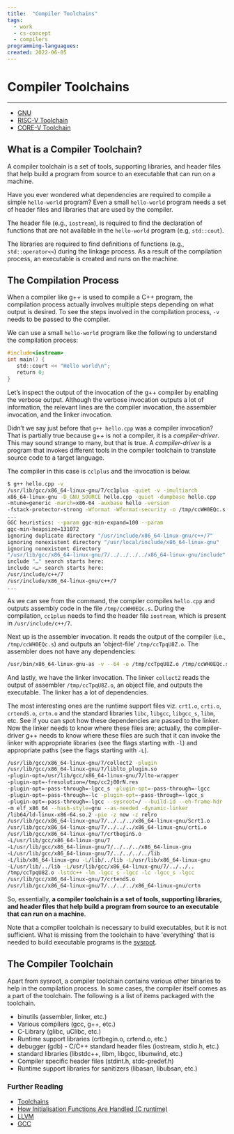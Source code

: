 ```yaml
---
title:  "Compiler Toolchains"
tags:
  - work
  - cs-concept
  - compilers
programming-languagues:
created: 2022-06-05
---
```

# Compiler Toolchains
---
- [GNU](notes/gnu.md)
- [RISC-V Toolchain](notes/riscv-toolchain.md)
- [CORE-V Toolchain](notes/corev-toolchain.md)

## What is a Compiler Toolchain?
A compiler toolchain is a set of tools, supporting libraries, and header files that help build a program from source to an executable that can run on a machine.

Have you ever wondered what dependencies are required to compile a simple `hello-world` program? Even a small `hello-world` program needs a set of header files and libraries that are used by the compiler. 

The header file (e.g., `iostream`), is required to find the declaration of functions that are not available in the `hello-world` program (e.g, `std::cout`). 

The libraries are required to find definitions of functions (e.g., `std::operator<<`) during the linkage process. As a result of the compilation process, an executable is created and runs on the machine.

## The Compilation Process
When a compiler like g++ is used to compile a C++ program, the compilation process actually involves multiple steps depending on what output is desired. To see the steps involved in the compilation process, `-v` needs to be passed to the compiler. 

We can use a small `hello-world` program like the following to understand the compilation process:

```c
#include<iostream>  
int main() {  
   std::court << "Hello world\n";  
   return 0;  
}
```

Let’s inspect the output of the invocation of the g++ compiler by enabling the verbose output. Although the verbose invocation outputs a lot of information, the relevant lines are the compiler invocation, the assembler invocation, and the linker invocation. 

Didn’t we say just before that `g++ hello.cpp` was a compiler invocation? That is partially true because g++ is not a compiler, it is a _compiler-driver_. This may sound strange to many, but that is true. A _compiler-driver_ is a program that invokes different tools in the compiler toolchain to translate source code to a target language.

The compiler in this case is `cclplus` and the invocation is below.

```bash
$ g++ hello.cpp -v  
/usr/lib/gcc/x86_64-linux-gnu/7/cc1plus -quiet -v -imultiarch  
x86_64-linux-gnu -D_GNU_SOURCE hello.cpp -quiet -dumpbase hello.cpp  
-mtune=generic -march=x86-64 -auxbase hello -version  
-fstack-protector-strong -Wformat -Wformat-security -o /tmp/ccWH0EQc.s  
...  
GGC heuristics: --param ggc-min-expand=100 --param  
ggc-min-heapsize=131072  
ignoring duplicate directory "/usr/include/x86_64-linux-gnu/c++/7"  
ignoring nonexistent directory "/usr/local/include/x86_64-linux-gnu"  
ignoring nonexistent directory  
"/usr/lib/gcc/x86_64-linux-gnu/7/../../../../x86_64-linux-gnu/include"  
include "…" search starts here:  
include <…> search starts here:  
/usr/include/c++/7  
/usr/include/x86_64-linux-gnu/c++/7  
...
```

As we can see from the command, the compiler compiles `hello.cpp` and outputs assembly code in the file `/tmp/ccWH0EQc.s`. During the compilation, `cc1plus` needs to find the header file `iostream`, which is present in `/usr/include/c++/7`.

Next up is the assembler invocation. It reads the output of the compiler (i.e., `/tmp/ccWH0EQc.s`) and outputs an 'object-file' `/tmp/ccTpqU8Z.o`. The assembler does not have any dependencies:

```bash
/usr/bin/x86_64-linux-gnu-as -v --64 -o /tmp/ccTpqU8Z.o /tmp/ccWH0EQc.s**
```

And lastly, we have the linker invocation. The linker `collect2` reads the output of assembler `/tmp/ccTpqU8Z.o`, an object file, and outputs the executable. The linker has a lot of dependencies. 

The most interesting ones are the runtime support files viz. `crt1.o`, `crti.o`, `crtendS.o`, `crtn.o` and the standard libraries `libc`, `libgcc`, `libgcc_s`, `libm`, etc. See if you can spot how these dependencies are passed to the linker. Now the linker needs to know where these files are; actually, the compiler-driver g++ needs to know where these files are such that it can invoke the linker with appropriate libraries (see the flags starting with `-l`) and appropriate paths (see the flags starting with `-L`).

```bash
/usr/lib/gcc/x86_64-linux-gnu/7/collect2 -plugin
/usr/lib/gcc/x86_64-linux-gnu/7/liblto_plugin.so
-plugin-opt=/usr/lib/gcc/x86_64-linux-gnu/7/lto-wrapper
-plugin-opt=-fresolution=/tmp/cc2j00rN.res
-plugin-opt=-pass-through=-lgcc_s -plugin-opt=-pass-through=-lgcc
-plugin-opt=-pass-through=-lc -plugin-opt=-pass-through=-lgcc_s
-plugin-opt=-pass-through=-lgcc --sysroot=/ --build-id --eh-frame-hdr
-m elf_x86_64 --hash-style=gnu --as-needed -dynamic-linker
/lib64/ld-linux-x86-64.so.2 -pie -z now -z relro
/usr/lib/gcc/x86_64-linux-gnu/7/../../../x86_64-linux-gnu/Scrt1.o
/usr/lib/gcc/x86_64-linux-gnu/7/../../../x86_64-linux-gnu/crti.o
/usr/lib/gcc/x86_64-linux-gnu/7/crtbeginS.o
-L/usr/lib/gcc/x86_64-linux-gnu/7
-L/usr/lib/gcc/x86_64-linux-gnu/7/../../../x86_64-linux-gnu
-L/usr/lib/gcc/x86_64-linux-gnu/7/../../../../lib
-L/lib/x86_64-linux-gnu -L/lib/../lib -L/usr/lib/x86_64-linux-gnu
-L/usr/lib/../lib -L/usr/lib/gcc/x86_64-linux-gnu/7/../../..
/tmp/ccTpqU8Z.o -lstdc++ -lm -lgcc_s -lgcc -lc -lgcc_s -lgcc
/usr/lib/gcc/x86_64-linux-gnu/7/crtendS.o
/usr/lib/gcc/x86_64-linux-gnu/7/../../../x86_64-linux-gnu/crtn
```

So, essentially, **a compiler toolchain is a set of tools, supporting libraries, and header files that help build a program from source to an executable that can run on a machine**. 

Note that a compiler toolchain is necessary to build executables, but it is not sufficient. What is missing from the toolchain to have 'everything' that is needed to build executable programs is the [sysroot](notes/sysroot.md).

## The Compiler Toolchain
Apart from sysroot, a compiler toolchain contains various other binaries to help in the compilation process. In some cases, the compiler itself comes as a part of the toolchain. The following is a list of items packaged with the toolchain.

- binutils (assembler, linker, etc.)  
- Various compilers (gcc, g++, etc.)  
- C-Library (glibc, uClibc, etc.)  
- Runtime support libraries (crtbegin.o, crtend.o, etc.)  
- debugger (gdb) - C/C++ standard header files (iostream, stdio.h, etc.)  
- standard libraries (libstdc++, libm, libgcc, libunwind, etc.)  
- Compiler specific header files (stdint.h, stdc-predef.h)  
- Runtime support libraries for sanitizers (libasan, libubsan, etc.)

### Further Reading
-   [Toolchains](https://elinux.org/Toolchains)
-   [How Initialisation Functions Are Handled (C runtime)](https://gcc.gnu.org/onlinedocs/gccint/Initialization.html)
- [LLVM](notes/llvm.md)
- [GCC](notes/gcc.md)